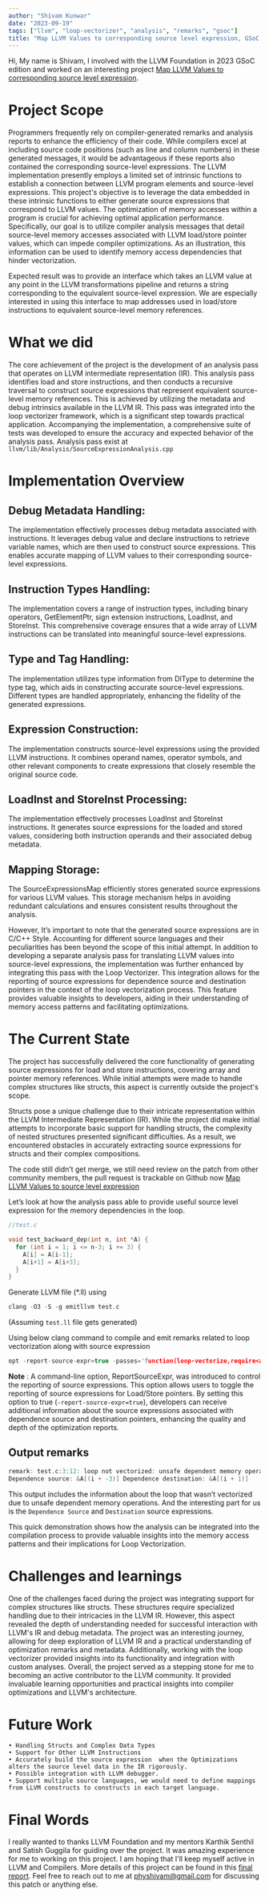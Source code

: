 ```yaml
---
author: "Shivam Kunwar"
date: "2023-09-19"
tags: ["llvm", "loop-vectorizer", "analysis", "remarks", "gsoc"]
title: "Map LLVM Values to corresponding source level expression, GSoC'23 Project"
---
```


Hi, My name is Shivam, I involved with the LLVM Foundation in 2023 GSoC edition and worked on an interesting project [Map LLVM Values to corresponding source level expression](https://discourse.llvm.org/t/map-llvm-values-to-corresponding-source-level-expressions/68450).

# Project Scope

Programmers frequently rely on compiler-generated remarks and analysis reports to enhance the efficiency of their code. While compilers excel at including source code positions (such as line and column numbers) in these generated messages, it would be advantageous if these reports also contained the corresponding source-level expressions. The LLVM implementation presently employs a limited set of intrinsic functions to establish a connection between LLVM program elements and source-level expressions. This project's objective is to leverage the data embedded in these intrinsic functions to either generate source expressions that correspond to LLVM values. The optimization of memory accesses within a program is crucial for achieving optimal application performance. Specifically, our goal is to utilize compiler analysis messages that detail source-level memory accesses associated with LLVM load/store pointer values, which can impede compiler optimizations. As an illustration, this information can be used to identify memory access dependencies that hinder vectorization.

Expected result was to provide an interface which takes an LLVM value at any point in the LLVM transformations pipeline and returns a string corresponding to the equivalent source-level expression. We are especially interested in using this interface to map addresses used in load/store instructions to equivalent source-level memory references.

# What we did 

The core achievement of the project is the development of an analysis pass that operates on LLVM intermediate representation (IR). This analysis pass identifies load and store instructions, and then conducts a recursive traversal to construct source expressions that represent equivalent source-level memory references. This is achieved by utilizing the metadata and debug intrinsics available in the LLVM IR. This pass was integrated into the loop vectorizer framework, which is a significant step towards practical application. Accompanying the implementation, a comprehensive suite of tests was developed to ensure the accuracy and expected behavior of the analysis pass.
Analysis pass exist at `llvm/lib/Analysis/SourceExpressionAnalysis.cpp`

# Implementation Overview

## Debug Metadata Handling:

The implementation effectively processes debug metadata associated with instructions. It leverages debug value and declare instructions to retrieve variable names, which are then used to construct source expressions. This enables accurate mapping of LLVM values to their corresponding source-level expressions.

## Instruction Types Handling:

 The implementation covers a range of instruction types, including binary operators, GetElementPtr, sign extension instructions, LoadInst, and StoreInst. This comprehensive coverage ensures that a wide array of LLVM instructions can be translated into meaningful source-level expressions.

## Type and Tag Handling:

The implementation utilizes type information from DIType to determine the type tag, which aids in constructing accurate source-level expressions. Different types are handled appropriately, enhancing the fidelity of the generated expressions.

## Expression Construction:

 The implementation constructs source-level expressions using the provided LLVM instructions. It combines operand names, operator symbols, and other relevant components to create expressions that closely resemble the original source code.

## LoadInst and StoreInst Processing:

 The implementation effectively processes LoadInst and StoreInst instructions. It generates source expressions for the loaded and stored values, considering both instruction operands and their associated debug metadata.

## Mapping Storage:

The SourceExpressionsMap efficiently stores generated source expressions for various LLVM values. This storage mechanism helps in avoiding redundant calculations and ensures consistent results throughout the analysis.

However, It’s important to note that the generated source expressions are in C/C++ Style. Accounting for different source languages and their peculiarities has been beyond the scope of this initial attempt.
In addition to developing a separate analysis pass for translating LLVM values into source-level expressions, the implementation was further enhanced by integrating this pass with the Loop Vectorizer. This integration allows for the reporting of source expressions for dependence source and destination pointers in the context of the loop vectorization process. This feature provides valuable insights to developers, aiding in their understanding of memory access patterns and facilitating optimizations.

# The Current State

The project has successfully delivered the core functionality of generating source expressions for load and store instructions, covering array and pointer memory references. While initial attempts were made to handle complex structures like structs, this aspect is currently outside the project's scope.

Structs pose a unique challenge due to their intricate representation within the LLVM Intermediate Representation (IR). While the project did make initial attempts to incorporate basic support for handling structs, the complexity of nested structures presented significant difficulties. As a result, we encountered obstacles in accurately extracting source expressions for structs and their complex compositions.

The code still didn’t get merge, we still need review on the patch from other community members, the pull request is trackable on Github now [Map LLVM Values to source level expression](https://github.com/llvm/llvm-project/pull/66591)

Let’s look at how the analysis pass able to provide useful source level expression for the memory dependencies in the loop. 

```c
//test.c

void test_backward_dep(int n, int *A) {
  for (int i = 1; i <= n-3; i += 3) {
    A[i] = A[i-1];
    A[i+1] = A[i+3];
  }
}
```
Generate LLVM file (*.ll) using

```c
clang -O3 -S -g emitllvm test.c
```

(Assuming `test.ll` file gets generated)

Using below clang command to compile and emit remarks related to loop vectorization along with source expression

```c
opt -report-source-expr=true -passes='function(loop-vectorize,require<access-info>)' -disable-output -pass-remarks-analysis=loop-vectorize test.ll
```

**Note** : A command-line option, ReportSourceExpr, was introduced to control the reporting of source expressions. This option allows users to toggle the reporting of source expressions for Load/Store pointers. By setting this option to true (`-report-source-expr=true`), developers can receive additional information about the source expressions associated with dependence source and destination pointers, enhancing the quality and depth of the optimization reports.

## Output remarks 

```c 
remark: test.c:3:12: loop not vectorized: unsafe dependent memory operations in the loop. Use #pragma loop distribute(enable) to allow loop distribution to attempt to isolate the offending operation into a separate loop 
Dependence source: &A[(i + -3)] Dependence destination: &A[(i + 1)]
```

This output includes the information about the loop that wasn’t vectorized due to unsafe dependent memory operations. And the interesting part for us is the `Dependence Source` and `Destination` source expressions.

This quick demonstration shows how the analysis can be integrated into the compilation process to provide valuable insights into the memory access patterns and their implications for Loop Vectorization.

# Challenges and learnings

One of the challenges faced during the project was integrating support for complex structures like structs. These structures require specialized handling due to their intricacies in the LLVM IR. However, this aspect revealed the depth of understanding needed for successful interaction with LLVM's IR and debug metadata. The project was an interesting journey, allowing for deep exploration of LLVM IR and a practical understanding of optimization remarks and metadata. Additionally, working with the loop vectorizer provided insights into its functionality and integration with custom analyses.
Overall, the project served as a stepping stone for me to becoming an active contributor to the LLVM community. It provided invaluable learning opportunities and practical insights into compiler optimizations and LLVM's architecture. 

# Future Work
    • Handling Structs and Complex Data Types
    • Support for Other LLVM Instructions
    • Accurately build the source expression  when the Optimizations alters the source level data in the IR rigorously. 
    • Possible integration with LLVM debugger.
    • Support multiple source languages, we would need to define mappings from LLVM constructs to constructs in each target language. 

# Final Words

I really wanted to thanks LLVM Foundation and my mentors Karthik Senthil and Satish Guggila for guiding over the project. It was amazing experience for me to working on this project. I am hoping that I'll keep myself active in LLVM and Compilers. More details of this project can be found in this [final report](https://docs.google.com/document/d/1t1K6vzCYDnFBTH8d1NIJInhxRe5mc1FxkMaX_2WVcmc/edit?usp=sharing). Feel free to reach out to me at physhivam@gmail.com for discussing this patch or anything else.